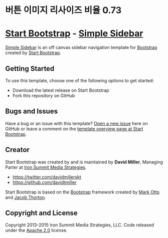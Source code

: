 # 버튼 이미지 리사이즈 비율 0.73


# [Start Bootstrap](http://startbootstrap.com/) - [Simple Sidebar](http://startbootstrap.com/template-overviews/simple-sidebar/)

[Simple Sidebar](http://startbootstrap.com/template-overviews/simple-sidebar/) is an off canvas sidebar navigation template for [Bootstrap](http://getbootstrap.com/) created by [Start Bootstrap](http://startbootstrap.com/).

## Getting Started

To use this template, choose one of the following options to get started:
* Download the latest release on Start Bootstrap
* Fork this repository on GitHub

## Bugs and Issues

Have a bug or an issue with this template? [Open a new issue](https://github.com/IronSummitMedia/startbootstrap-simple-sidebar/issues) here on GitHub or leave a comment on the [template overview page at Start Bootstrap](http://startbootstrap.com/template-overviews/simple-sidebar/).

## Creator

Start Bootstrap was created by and is maintained by **David Miller**, Managing Parter at [Iron Summit Media Strategies](http://www.ironsummitmedia.com/).

* https://twitter.com/davidmillerskt
* https://github.com/davidtmiller

Start Bootstrap is based on the [Bootstrap](http://getbootstrap.com/) framework created by [Mark Otto](https://twitter.com/mdo) and [Jacob Thorton](https://twitter.com/fat).

## Copyright and License

Copyright 2013-2015 Iron Summit Media Strategies, LLC. Code released under the [Apache 2.0](https://github.com/IronSummitMedia/startbootstrap-simple-sidebar/blob/gh-pages/LICENSE) license.
